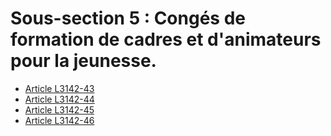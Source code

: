 # Sous-section 5 : Congés de formation de cadres et d'animateurs pour la jeunesse.

* [Article L3142-43](./LEGIARTI000018765282.md)
* [Article L3142-44](./LEGIARTI000018765279.md)
* [Article L3142-45](./LEGIARTI000018765276.md)
* [Article L3142-46](./LEGIARTI000018765273.md)

